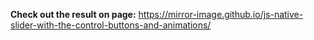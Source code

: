 **Check out the result on page:**
https://mirror-image.github.io/js-native-slider-with-the-control-buttons-and-animations/
